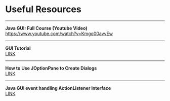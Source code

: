 # Useful Resources

***
**Java GUI: Full Course (Youtube Video)**<br>
https://www.youtube.com/watch?v=Kmgo00avvEw
***
**GUI Tutorial**<br>
[LINK](https://www3.ntu.edu.sg/home/ehchua/programming/java/J4a_GUI.html
)
***
**How to Use JOptionPane to Create Dialogs**<br>
[LINK](https://www.zentut.com/java-swing/joptionpane/)

***
**Java GUI event handling ActionListener Interface**<br>
[LINK](https://chatgpt.com/share/66fd33a2-8be4-800d-8d78-8e35204efcd8)

